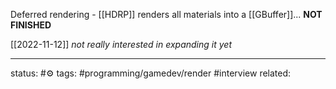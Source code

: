 
Deferred rendering - [[HDRP]] renders all materials into a [[GBuffer]]...  **NOT FINISHED**

[[2022-11-12]] *not really interested in expanding it yet*

---
status: #⚙️ 
tags: #programming/gamedev/render #interview
related: 

